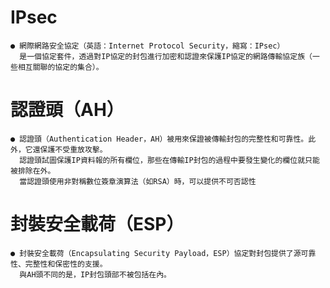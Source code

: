# IPsec
```
● 網際網路安全協定（英語：Internet Protocol Security，縮寫：IPsec）
  是一個協定套件，透過對IP協定的封包進行加密和認證來保護IP協定的網路傳輸協定族（一些相互關聯的協定的集合）。
```
# 認證頭（AH）
```
● 認證頭（Authentication Header，AH）被用來保證被傳輸封包的完整性和可靠性。此外，它還保護不受重放攻擊。
  認證頭試圖保護IP資料報的所有欄位，那些在傳輸IP封包的過程中要發生變化的欄位就只能被排除在外。
  當認證頭使用非對稱數位簽章演算法（如RSA）時，可以提供不可否認性
```
# 封裝安全載荷（ESP）
```
● 封裝安全載荷（Encapsulating Security Payload，ESP）協定對封包提供了源可靠性、完整性和保密性的支援。
  與AH頭不同的是，IP封包頭部不被包括在內。
```




















